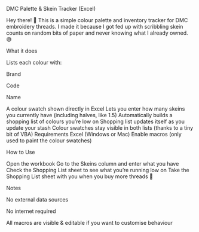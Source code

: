 DMC Palette & Skein Tracker (Excel)

Hey there! 👋
This is a simple colour palette and inventory tracker for DMC embroidery threads.
I made it because I got fed up with scribbling skein counts on random bits of paper and never knowing what I already owned. 😅

What it does

Lists each colour with:

Brand

Code

Name

A colour swatch shown directly in Excel
Lets you enter how many skeins you currently have (including halves, like 1.5)
Automatically builds a shopping list of colours you’re low on
Shopping list updates itself as you update your stash
Colour swatches stay visible in both lists (thanks to a tiny bit of VBA)
Requirements
Excel (Windows or Mac)
Enable macros (only used to paint the colour swatches)

How to Use

Open the workbook
Go to the Skeins column and enter what you have
Check the Shopping List sheet to see what you’re running low on
Take the Shopping List sheet with you when you buy more threads 🧵


Notes

No external data sources

No internet required

All macros are visible & editable if you want to customise behaviour

